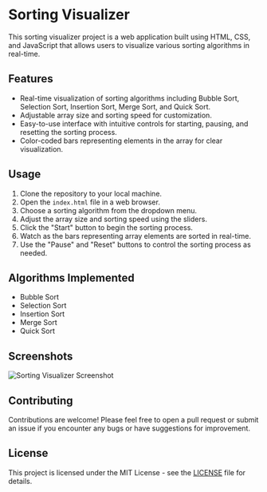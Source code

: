 # Sorting Visualizer

This sorting visualizer project is a web application built using HTML, CSS, and JavaScript that allows users to visualize various sorting algorithms in real-time.

## Features

- Real-time visualization of sorting algorithms including Bubble Sort, Selection Sort, Insertion Sort, Merge Sort, and Quick Sort.
- Adjustable array size and sorting speed for customization.
- Easy-to-use interface with intuitive controls for starting, pausing, and resetting the sorting process.
- Color-coded bars representing elements in the array for clear visualization.

## Usage

1. Clone the repository to your local machine.
2. Open the `index.html` file in a web browser.
3. Choose a sorting algorithm from the dropdown menu.
4. Adjust the array size and sorting speed using the sliders.
5. Click the "Start" button to begin the sorting process.
6. Watch as the bars representing array elements are sorted in real-time.
7. Use the "Pause" and "Reset" buttons to control the sorting process as needed.

## Algorithms Implemented

- Bubble Sort
- Selection Sort
- Insertion Sort
- Merge Sort
- Quick Sort

## Screenshots

![Sorting Visualizer Screenshot](screenshots/sorting-visualizer.png)

## Contributing

Contributions are welcome! Please feel free to open a pull request or submit an issue if you encounter any bugs or have suggestions for improvement.

## License

This project is licensed under the MIT License - see the [LICENSE](LICENSE) file for details.

